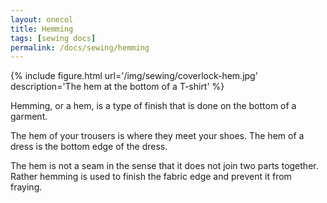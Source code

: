 ```yaml
---
layout: onecol
title: Hemming
tags: [sewing docs]
permalink: /docs/sewing/hemming
---
```

{% include figure.html
    url='/img/sewing/coverlock-hem.jpg'
    description='The hem at the bottom of a T-shirt'
%}

Hemming, or a hem, is a type of finish that is done on the bottom of a garment.

The hem of your trousers is where they meet your shoes. The hem of a dress is the bottom edge of the dress.

The hem is not a seam in the sense that it does not join two parts together. Rather hemming is used to finish the fabric edge and prevent it from fraying.

